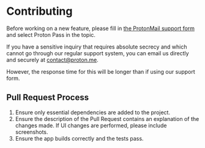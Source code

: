# Contributing

Before working on a new feature, please fill in [the ProtonMail support form](https://proton.me/support/contact) and select Proton Pass in the topic.

If you have a sensitive inquiry that requires absolute secrecy and which cannot go through our regular support system, you can email us directly and securely at contact@proton.me.

However, the response time for this will be longer than if using our support form.

## Pull Request Process

1. Ensure only essential dependencies are added to the project.
2. Ensure the description of the Pull Request contains an explanation of the changes made. If UI changes are performed, please include screenshots.
3. Ensure the app builds correctly and the tests pass.
